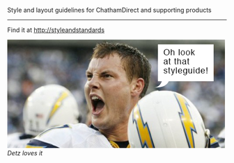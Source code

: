Style and layout guidelines for ChathamDirect and supporting products
<br>
<hr>
<p>Find it at <a href="http://styleandstandards" target="_blank">http://styleandstandards</a>
</p>
<img src="img/hesphilliprivers.png"/>
<br>
<em>Detz loves it</em>
